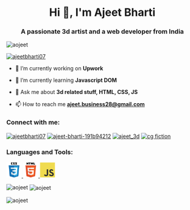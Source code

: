 <h1 align="center">Hi 👋, I'm Ajeet Bharti</h1>
<h3 align="center">A passionate 3d artist and a web developer from India</h3>

<p align="left"> <img src="https://komarev.com/ghpvc/?username=aojeet&label=Profile%20views&color=0e75b6&style=flat" alt="aojeet" /> </p>

<p align="left"> <a href="https://twitter.com/ajeetbharti07" target="blank"><img src="https://img.shields.io/twitter/follow/ajeetbharti07?logo=twitter&style=for-the-badge" alt="ajeetbharti07" /></a> </p>

- 🔭 I’m currently working on **Upwork**

- 🌱 I’m currently learning **Javascript DOM**

- 💬 Ask me about **3d related stuff, HTML, CSS, JS**

- 📫 How to reach me **ajeet.business28@gmail.com**

<h3 align="left">Connect with me:</h3>
<p align="left">
<a href="https://twitter.com/ajeetbharti07" target="blank"><img align="center" src="https://icons8.com/icon/13963/twitter" alt="ajeetbharti07" height="30" width="40" /></a>
<a href="https://linkedin.com/in/ajeet-bharti-191b94212" target="blank"><img align="center" src="https://icons8.com/icon/13930/linkedin" alt="ajeet-bharti-191b94212" height="30" width="40" /></a>
<a href="https://instagram.com/ajeet_3d" target="blank"><img align="center" src="https://icons8.com/icon/Xy10Jcu1L2Su/instagram" alt="ajeet_3d" height="30" width="40" /></a>
<a href="https://www.youtube.com/c/cg fiction" target="blank"><img align="center" src="https://icons8.com/icon/19318/youtube" alt="cg fiction" height="30" width="40" /></a>
</p>

<h3 align="left">Languages and Tools:</h3>
<p align="left"> <a href="https://www.w3schools.com/css/" target="_blank" rel="noreferrer"> <img src="https://raw.githubusercontent.com/devicons/devicon/master/icons/css3/css3-original-wordmark.svg" alt="css3" width="40" height="40"/> </a> <a href="https://www.w3.org/html/" target="_blank" rel="noreferrer"> <img src="https://raw.githubusercontent.com/devicons/devicon/master/icons/html5/html5-original-wordmark.svg" alt="html5" width="40" height="40"/> </a> <a href="https://developer.mozilla.org/en-US/docs/Web/JavaScript" target="_blank" rel="noreferrer"> <img src="https://raw.githubusercontent.com/devicons/devicon/master/icons/javascript/javascript-original.svg" alt="javascript" width="40" height="40"/> </a> </p>

<p><img align="left" src="https://github-readme-stats.vercel.app/api/top-langs?username=aojeet&show_icons=true&locale=en&layout=compact" alt="aojeet" /></p>

<p>&nbsp;<img align="center" src="https://github-readme-stats.vercel.app/api?username=aojeet&show_icons=true&locale=en" alt="aojeet" /></p>

<p><img align="center" src="https://github-readme-streak-stats.herokuapp.com/?user=aojeet&" alt="aojeet" /></p>
